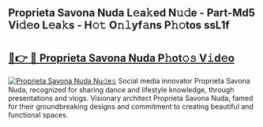 ## Proprieta Savona Nuda L𝚎a𝚔ed N𝚞𝚍e - Part-Md5 Vi𝚍𝚎o L𝚎a𝚔s - H𝚘𝚝 O𝚗𝚕yf𝚊ns P𝚑𝚘tos ssL1f

# <h2><a href="http://kfb6z5g.oniu.top/?m=Proprieta+Savona+Nuda">🔗👉 🔴 Proprieta Savona Nuda P𝚑ot𝚘𝚜 V𝚒d𝚎o</a></h2>

[![Proprieta Savona Nuda Nu𝚍e𝚜](https://i.imgur.com/0qMVB7G.gif)](http://kfb6z5g.oniu.top/?m=Proprieta+Savona+Nuda)
Social media innovator Proprieta Savona Nuda, recognized for sharing dance and lifestyle knowledge, through presentations and vlogs. Visionary architect Proprieta Savona Nuda, famed for their groundbreaking designs and commitment to creating beautiful and functional spaces.  

